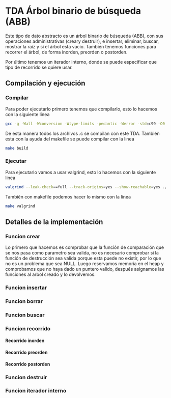 # TDA Árbol binario de búsqueda (ABB)

Este tipo de dato abstracto es un árbol binario de búsqueda (ABB), con sus operaciones administrativas (creary destruir), e insertar, eliminar, buscar, mostrar la raiz y si el árbol esta vacio. También tenemos funciones para recorrer el árbol, de forma inorden, preorden o postorden.

Por último tenemos un iterador interno, donde se puede especificar que tipo de recorrido se quiere usar.

## Compilación y ejecución

### Compilar
    
Para poder ejecutarlo primero tenemos que compilarlo, esto lo hacemos con la siguiente linea
``` bash
gcc -g -Wall -Wconversion -Wtype-limits -pedantic -Werror -std=c99 -O0 *.c -o abb 
```
De esta manera todos los archivos .c se compilan con este TDA. También esta con la ayuda del makefile se puede compilar con la linea
``` bash
make build
```
    
### Ejecutar

Para ejecutarlo vamos a usar valgrind, esto lo hacemos con la siguiente linea
``` bash
valgrind --leak-check==full --track-origins=yes --show-reachable=yes ./abb
```
También con makefile podemos hacer lo mismo con la linea
``` bash
make valgrind
```


## Detalles de la implementación

### Funcion crear
Lo primero que hacemos es comprobar que la función de comparación que se nos pasa como parametro sea valida, no es necesario comprobar si la función de destrucción sea valida porque esta puede no existir, por lo que no es un problema que sea NULL.
Luego reservamos memoria en el heap y comprobamos que no haya dado un puntero valido, después asignamos las funciones al arbol creado y lo devolvemos.

### Funcion insertar

### Funcion borrar

### Funcion buscar

### Funcion recorrido

#### Recorrido inorden 

#### Recorrido preorden 

#### Recorrido postorden 

### Funcion destruir

### Funcion iterador interno
